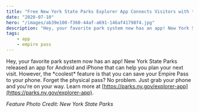 ```yaml
---
title: "Free New York State Parks Explorer App Connects Visitors with the Outdoors"
date: "2020-07-10"
hero: "/images/ab39e100-f360-44af-a691-146af41798f4.jpg"
description: "Hey, your favorite park system now has an app! New York State Parks released an app for Android and iPhone that can help you plan your next visit."
tags:
    - app
    - empire pass
---
```


Hey, your favorite park system now has an app! New York State Parks released an app for Android and iPhone that can help you plan your next visit. However, the \*coolest\* feature is that you can save your Empire Pass to your phone. Forget the physical pass? No problem. Just grab your phone and you're on your way. Learn more at [https://parks.ny.gov/explorer-app](https://parks.ny.gov/explorer-app).

_Feature Photo Credit: New York State Parks_
